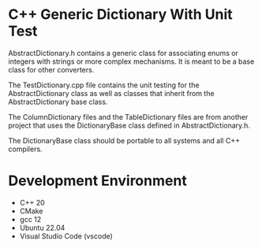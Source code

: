 # C++ Generic Dictionary With Unit Test  

AbstractDictionary.h contains a generic class for associating enums or integers 
with strings or more complex mechanisms. It is meant to be a base class for 
other converters.

The TestDictionary.cpp file contains the unit testing for the AbstractDictionary 
class as well as classes that inherit from the AbstractDictionary base class.

The ColumnDictionary files and the TableDictionary files are from 
another project that uses the DictionaryBase class defined in
AbstractDictionary.h.

The DictionaryBase class should be portable to all systems and all C++ compilers.

# Development Environment
- C++ 20
- CMake
- gcc 12
- Ubuntu 22.04
- Visual Studio Code (vscode)
